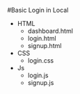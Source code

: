 #Basic Login in Local
- HTML
  - dashboard.html
  - login.html
  - signup.html
- CSS
   - login.css
- Js
  - login.js
  - signup.js
 
